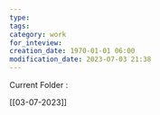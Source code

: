 ```yaml
---
type: 
tags: 
category: work
for_inteview: 
creation_date: 1970-01-01 06:00
modification_date: 2023-07-03 21:38
---
```


Current Folder : 




[[03-07-2023]]

